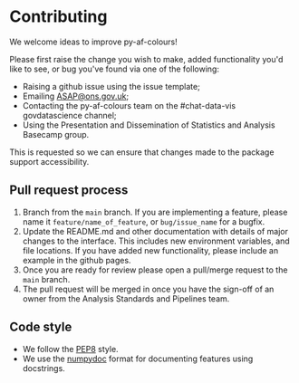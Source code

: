 # Contributing
We welcome ideas to improve py-af-colours!

Please first raise the change you wish to make, added functionality you'd like to see,
or bug you've found via one of the following:
- Raising a github issue using the issue template;
- Emailing ASAP@ons.gov.uk;
- Contacting the py-af-colours team on the #chat-data-vis govdatascience channel;
- Using the Presentation and Dissemination of Statistics and Analysis Basecamp group.

This is requested so we can ensure that changes made to the package support accessibility.

## Pull request process
1. Branch from the `main` branch. If you are implementing a feature, please name it
`feature/name_of_feature`, or `bug/issue_name` for a bugfix.
2. Update the README.md and other documentation with details of major changes
to the interface. This includes new environment variables, and file
locations. If you have added new functionality, please include an example in the github pages.
3. Once you are ready for review please open a pull/merge request to the
`main` branch.
4. The pull request will be merged in once you have the sign-off of an owner
from the Analysis Standards and Pipelines team.

## Code style
- We follow the [PEP8](https://peps.python.org/pep-0008/) style.
- We use the [numpydoc](https://numpydoc.readthedocs.io/en/latest/format.html)
format for documenting features using docstrings.